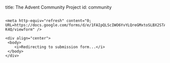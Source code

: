title: The Advent Community Project
id: community

~~~

<meta http-equiv="refresh" content="0; URL=https://docs.google.com/forms/d/e/1FAIpQLScIWO6YvYLQreGMxtoSLBX2STALKtTVPGkmc5iVCsZnwW-K4Q/viewform" />

<div align="center">
 <body>
    <i>Redirecting to submission form...</i>
 </body>
</div>